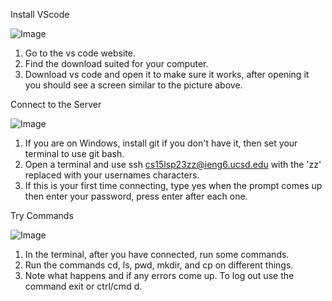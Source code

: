 Install VScode

![Image]()

1. Go to the vs code website.
2. Find the download suited for your computer.
3. Download vs code and open it to make sure it works, after opening it you should see a screen similar to the picture above.

Connect to the Server

![Image]()

1. If you are on Windows, install git if you don't have it, then set your terminal to use git bash.
2. Open a terminal and use ssh cs15lsp23zz@ieng6.ucsd.edu with the 'zz' replaced with your usernames characters.
3. If this is your first time connecting, type yes when the prompt comes up then enter your password, press enter after each one.

Try Commands 

![Image]()

1. In the terminal, after you have connected, run some commands. 
2. Run the commands cd, ls, pwd, mkdir, and cp on different things.
3. Note what happens and if any errors come up. To log out use the command exit or ctrl/cmd d.

